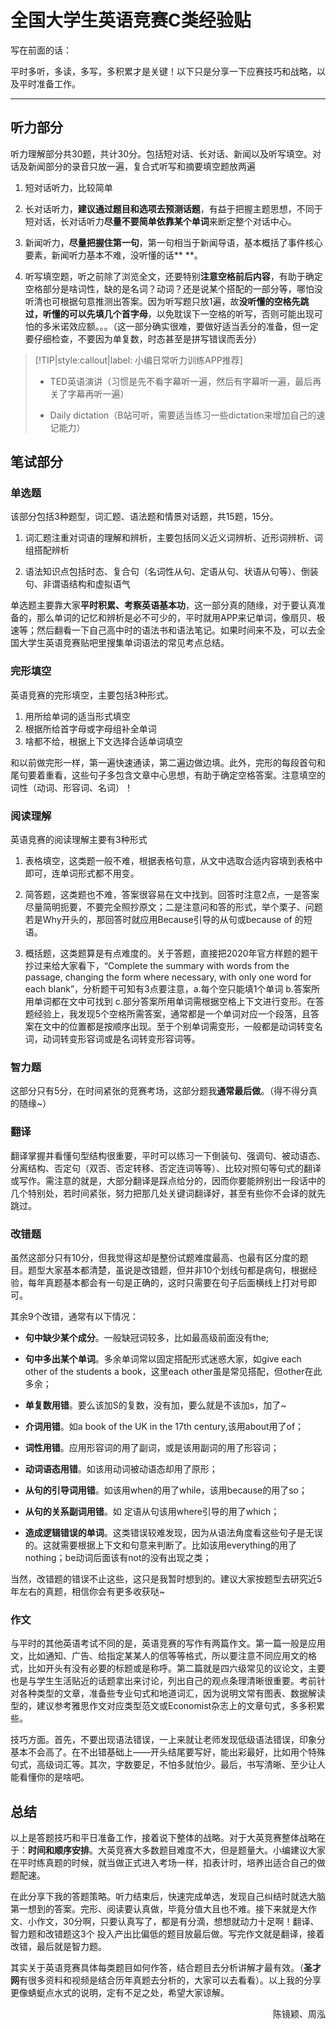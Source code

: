# 全国大学生英语竞赛C类经验贴

写在前面的话：

平时多听，多读，多写，多积累才是关键！以下只是分享一下应赛技巧和战略，以及平时准备工作。 

----

## 听力部分

听力理解部分共30题，共计30分。包括短对话、长对话、新闻以及听写填空。对话及新闻部分的录音只放一遍，复合式听写和摘要填空题放两遍

1. 短对话听力，比较简单

2. 长对话听力，**建议通过题目和选项去预测话题**，有益于把握主题思想，不同于短对话，长对话听力**尽量不要简单依靠某个单词**来断定整个对话中心。

3. 新闻听力，**尽量把握住第一句**，第一句相当于新闻导语，基本概括了事件核心要素，新闻听力基本不难，没听懂的话** **。

4. 听写填空题，听之前除了浏览全文，还要特别**注意空格前后内容**，有助于确定空格部分是啥词性，缺的是名词？动词？还是说某个搭配的一部分等，哪怕没听清也可根据句意推测出答案。因为听写题只放1遍，故**没听懂的空格先跳过，听懂的可以先填几个首字母**，以免耽误下一空格的听写，否则可能出现可怕的多米诺效应额。。。（这一部分确实很难，要做好适当丢分的准备，但一定要仔细检查，不要因为单复数，时态甚至是拼写错误而丢分）


> [!TIP|style:callout|label: 小编日常听力训练APP推荐]
> + TED英语演讲（习惯是先不看字幕听一遍，然后有字幕听一遍，最后再关了字幕再听一遍）
>
>+ Daily dictation（B站可听，需要适当练习一些dictation来增加自己的速记能力）

## 笔试部分
### 单选题

该部分包括3种题型，词汇题、语法题和情景对话题，共15题，15分。

1. 词汇题注重对词语的理解和辨析，主要包括同义近义词辨析、近形词辨析、词组搭配辨析

2. 语法知识点包括时态、复合句（名词性从句、定语从句、状语从句等）、倒装句、非谓语结构和虚拟语气

单选题主要靠大家**平时积累、考察英语基本功**，这一部分真的随缘，对于要认真准备的，那么单词的记忆和辨析是必不可少的，平时就用APP来记单词，像扇贝、极速等；然后翻看一下自己高中时的语法书和语法笔记。如果时间来不及，可以去全国大学生英语竞赛贴吧里搜集单词语法的常见考点总结。

### 完形填空

英语竞赛的完形填空，主要包括3种形式。

1. 用所给单词的适当形式填空
2. 根据所给首字母或字母组补全单词
3. 啥都不给，根据上下文选择合适单词填空

和以前做完形一样，第一遍快速通读，第二遍边做边填。此外，完形的每段首句和尾句要着重看，这些句子多包含文章中心思想，有助于确定空格答案。注意填空的词性（动词、形容词、名词）！

### 阅读理解

英语竞赛的阅读理解主要有3种形式

1. 表格填空，这类题一般不难，根据表格句意，从文中选取合适内容填到表格中即可，连单词形式都不用变。

2. 简答题，这类题也不难，答案很容易在文中找到。回答时注意2点，一是答案尽量简明扼要，不要完全照抄原文；二是注意问和答的形式，举个栗子、问题若是Why开头的，那回答时就应用Because引导的从句或because of 的短语。

3. 概括题，这类题算是有点难度的。关于答题，直接把2020年官方样题的题干抄过来给大家看下，“Complete the summary with words from the passage, changing the form where necessary, with only one word for each blank”，分析题干可知有3点要注意，a.每个空只能填1个单词 b.答案所用单词都在文中可找到 c.部分答案所用单词需根据空格上下文进行变形。在答题经验上，我发现5个空格所需答案，通常都是一个单词对应一个段落，且答案在文中的位置都是按顺序出现。至于个别单词需变形，一般都是动词转变名词，动词转变形容词或是名词转变形容词等。

### 智力题

这部分只有5分，在时间紧张的竞赛考场，这部分题我**通常最后做**。（得不得分真的随缘~） 

### 翻译

翻译掌握并看懂句型结构很重要，平时可以练习一下倒装句、强调句、被动语态、分离结构、否定句（双否、否定转移、否定连词等等）、比较对照句等句式的翻译或写作。需注意的就是，大部分翻译是踩点给分的，因而你要能辨别出一段话中的几个特别处，若时间紧张，努力把那几处关键词翻译好，甚至有些你不会译的就先跳过。

### 改错题

虽然这部分只有10分，但我觉得这却是整份试题难度最高、也最有区分度的题目。题型大家基本都清楚，虽说是改错题，但并非10个划线句都是病句，根据经验，每年真题基本都会有一句是正确的，这时只需要在句子后面横线上打对号即可。

其余9个改错，通常有以下情况：

+ **句中缺少某个成分**。一般缺冠词较多，比如最高级前面没有the;

+ **句中多出某个单词**。多余单词常以固定搭配形式迷惑大家，如give each other of the students a book，这里each other虽是常见搭配，但other在此多余；

+ **单复数用错**。要么该加S的复数，没有加，要么就是不该加s，加了~

+ **介词用错**。如a book of the UK in the 17th century,该用about用了of；

+ **词性用错**。应用形容词的用了副词，或是该用副词的用了形容词；

+ **动词语态用错**。如该用动词被动语态却用了原形；

+ **从句的引导词用错**。如该用when的用了while，该用because的用了so；

+ **从句的关系副词用错**。如 定语从句该用where引导的用了which；

+ **造成逻辑错误的单词**。这类错误较难发现，因为从语法角度看这些句子是无误的。这就需要根据上下文和句意来判断了。比如该用everything的用了nothing；be动词后面该有not的没有出现之类；

当然，改错题的错误不止这些，这只是我暂时想到的。建议大家按题型去研究近5年左右的真题，相信你会有更多收获哒~

### 作文

与平时的其他英语考试不同的是，英语竞赛的写作有两篇作文。第一篇一般是应用文，比如通知、广告、给指定某某人的信等等格式，所以要注意不同应用文的格式，比如开头有没有必要的标题或是称呼。第二篇就是四六级常见的议论文，主要也是与学生生活贴近的话题拿出来讨论，列出自己的观点条理清晰很重要。考前针对各种类型的文章，准备些专业句式和地道词汇，因为说明文常有图表、数据解读型的，建议参考雅思作文对应类型范文或Economist杂志上的文章句式，多多积累些。

技巧方面。首先，不要出现语法错误，一上来就让老师发现低级语法错误，印象分基本不会高了。在不出错基础上——开头结尾要写好，能出彩最好，比如用个特殊句式，高级词汇等。其次，字数要足，不怕多就怕少。最后，书写清晰、至少让人能看懂你的是啥吧。

## 总结

以上是答题技巧和平日准备工作，接着说下整体的战略。对于大英竞赛整体战略在于：**时间和顺序安排**。大英竞赛大多数题目难度不大，但是题量大。小编建议大家在平时练真题的时候，就当做正式进入考场一样，掐表计时，培养出适合自己的做题配速。

在此分享下我的答题策略。听力结束后，快速完成单选，发现自己纠结时就选大脑第一想到的答案。完形、阅读要认真做，毕竟分值大且也不难。接下来就是大作文、小作文，30分啊，只要认真写了，都是有分滴，想想就动力十足啊！翻译、智力题和改错题这3个 投入产出比偏低的题目放最后做。写完作文就是翻译，接着改错，最后就是智力题。

其实关于英语竞赛具体每类题目如何作答，结合题目去分析讲解才最有效。（**圣才网**有很多资料和视频是结合历年真题去分析的，大家可以去看看）。以上我的分享更像蜻蜓点水式的说明，定有不足之处，希望大家谅解。

<p align="right">陈镜颖、周泓</p>